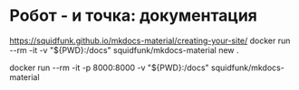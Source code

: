 # Робот - и точка: документация

https://squidfunk.github.io/mkdocs-material/creating-your-site/
docker run --rm -it -v "${PWD}:/docs" squidfunk/mkdocs-material new .

docker run --rm -it -p 8000:8000 -v "${PWD}:/docs" squidfunk/mkdocs-material

